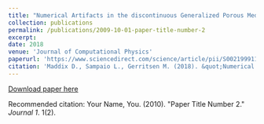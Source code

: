 ```yaml
---
title: "Numerical Artifacts in the discontinuous Generalized Porous Medium Equation: How to avoid spurious temporal oscillations"
collection: publications
permalink: /publications/2009-10-01-paper-title-number-2
excerpt: 
date: 2018
venue: 'Journal of Computational Physics'
paperurl: 'https://www.sciencedirect.com/science/article/pii/S002199911830278X'
citation: 'Maddix D., Sampaio L., Gerritsen M. (2018). &quot;Numerical Artifacts in the discontinuous Generalized Porous Medium Equation: How to avoid spurious temporal oscillations.&quot; <i>Journal of Computational Physics</i>. 1(2).'
---
```


[Download paper here](http://academicpages.github.io/files/paper2.pdf)

Recommended citation: Your Name, You. (2010). "Paper Title Number 2." <i>Journal 1</i>. 1(2).

